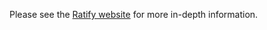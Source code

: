 Please see the [Ratify website](https://ratify.dev/docs/1.0.0/what-is-ratify)  for more in-depth information.
